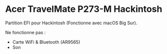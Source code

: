 # **Acer TravelMate P273-M Hackintosh**

Partition EFI pour Hackintosh (Fonctionne avec macOS Big Sur).

Ne fonctionne pas :
- Carte WiFi & Bluetooth (AR9565)
- Son
